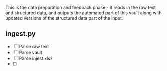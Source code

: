 This is the data preparation and feedback phase - it reads in the raw text and structured data, and outputs the automated part of this vault along with updated versions of the structured data part of the input.

## ingest.py
- [ ] Parse raw text
- [ ] Parse vault
- [ ] Parse injest.xlsx
- [ ] 
